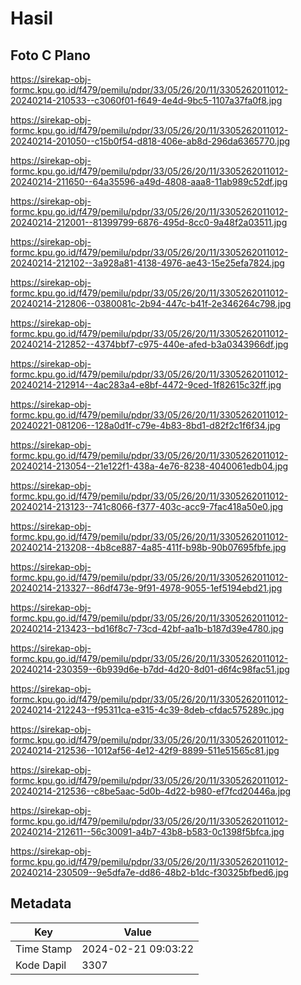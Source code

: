 # Hasil

## Foto C Plano

https://sirekap-obj-formc.kpu.go.id/f479/pemilu/pdpr/33/05/26/20/11/3305262011012-20240214-210533--c3060f01-f649-4e4d-9bc5-1107a37fa0f8.jpg

https://sirekap-obj-formc.kpu.go.id/f479/pemilu/pdpr/33/05/26/20/11/3305262011012-20240214-201050--c15b0f54-d818-406e-ab8d-296da6365770.jpg

https://sirekap-obj-formc.kpu.go.id/f479/pemilu/pdpr/33/05/26/20/11/3305262011012-20240214-211650--64a35596-a49d-4808-aaa8-11ab989c52df.jpg

https://sirekap-obj-formc.kpu.go.id/f479/pemilu/pdpr/33/05/26/20/11/3305262011012-20240214-212001--81399799-6876-495d-8cc0-9a48f2a03511.jpg

https://sirekap-obj-formc.kpu.go.id/f479/pemilu/pdpr/33/05/26/20/11/3305262011012-20240214-212102--3a928a81-4138-4976-ae43-15e25efa7824.jpg

https://sirekap-obj-formc.kpu.go.id/f479/pemilu/pdpr/33/05/26/20/11/3305262011012-20240214-212806--0380081c-2b94-447c-b41f-2e346264c798.jpg

https://sirekap-obj-formc.kpu.go.id/f479/pemilu/pdpr/33/05/26/20/11/3305262011012-20240214-212852--4374bbf7-c975-440e-afed-b3a0343966df.jpg

https://sirekap-obj-formc.kpu.go.id/f479/pemilu/pdpr/33/05/26/20/11/3305262011012-20240214-212914--4ac283a4-e8bf-4472-9ced-1f82615c32ff.jpg

https://sirekap-obj-formc.kpu.go.id/f479/pemilu/pdpr/33/05/26/20/11/3305262011012-20240221-081206--128a0d1f-c79e-4b83-8bd1-d82f2c1f6f34.jpg

https://sirekap-obj-formc.kpu.go.id/f479/pemilu/pdpr/33/05/26/20/11/3305262011012-20240214-213054--21e122f1-438a-4e76-8238-4040061edb04.jpg

https://sirekap-obj-formc.kpu.go.id/f479/pemilu/pdpr/33/05/26/20/11/3305262011012-20240214-213123--741c8066-f377-403c-acc9-7fac418a50e0.jpg

https://sirekap-obj-formc.kpu.go.id/f479/pemilu/pdpr/33/05/26/20/11/3305262011012-20240214-213208--4b8ce887-4a85-411f-b98b-90b07695fbfe.jpg

https://sirekap-obj-formc.kpu.go.id/f479/pemilu/pdpr/33/05/26/20/11/3305262011012-20240214-213327--86df473e-9f91-4978-9055-1ef5194ebd21.jpg

https://sirekap-obj-formc.kpu.go.id/f479/pemilu/pdpr/33/05/26/20/11/3305262011012-20240214-213423--bd16f8c7-73cd-42bf-aa1b-b187d39e4780.jpg

https://sirekap-obj-formc.kpu.go.id/f479/pemilu/pdpr/33/05/26/20/11/3305262011012-20240214-230359--6b939d6e-b7dd-4d20-8d01-d6f4c98fac51.jpg

https://sirekap-obj-formc.kpu.go.id/f479/pemilu/pdpr/33/05/26/20/11/3305262011012-20240214-212243--f95311ca-e315-4c39-8deb-cfdac575289c.jpg

https://sirekap-obj-formc.kpu.go.id/f479/pemilu/pdpr/33/05/26/20/11/3305262011012-20240214-212536--1012af56-4e12-42f9-8899-511e51565c81.jpg

https://sirekap-obj-formc.kpu.go.id/f479/pemilu/pdpr/33/05/26/20/11/3305262011012-20240214-212536--c8be5aac-5d0b-4d22-b980-ef7fcd20446a.jpg

https://sirekap-obj-formc.kpu.go.id/f479/pemilu/pdpr/33/05/26/20/11/3305262011012-20240214-212611--56c30091-a4b7-43b8-b583-0c1398f5bfca.jpg

https://sirekap-obj-formc.kpu.go.id/f479/pemilu/pdpr/33/05/26/20/11/3305262011012-20240214-230509--9e5dfa7e-dd86-48b2-b1dc-f30325bfbed6.jpg


## Metadata

| Key        | Value               |
| ---------- | ------------------- |
| Time Stamp | 2024-02-21 09:03:22 |
| Kode Dapil | 3307                |



